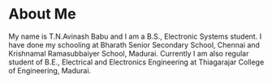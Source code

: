 # About Me
My name is T.N.Avinash Babu and I am a B.S., Electronic Systems student.
I have done my schooling at Bharath Senior Secondary School, Chennai and
Krishnamal Ramasubbaiyer School, Madurai.
Currently I am also regular student of B.E., Electrical and Electronics
Engineering at Thiagarajar College of Engineering, Madurai.

